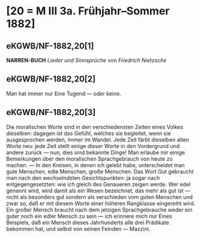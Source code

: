 # [20 = M III 3a. Frühjahr–Sommer 1882]

## eKGWB/NF-1882,20[1]

**NARREN-BUCH**
*Lieder und Sinnsprüche*
von
*Friedrich Nietzsche*

## eKGWB/NF-1882,20[2]

Man hat immer nur Eine Tugend — oder keine.

## eKGWB/NF-1882,20[3]

Die moralischen Worte sind in den verschiedensten Zeiten eines Volkes dieselben: dagegen ist das Gefühl, welches sie begleitet, wenn sie ausgesprochen werden, immer im Wandel. Jede Zeit färbt dieselben alten Worte neu: jede Zeit stellt einige dieser Worte in den Vordergrund und andere zurück — nun, dies sind bekannte Dinge! Man erlaube mir einige Bemerkungen über den moralischen Sprachgebrauch von heute zu machen. — In den Kreisen, in denen ich gelebt habe, unterscheidet man gute Menschen, edle Menschen, große Menschen. Das Wort Gut gebraucht man nach den wechselndsten Gesichtspunkten: ja sogar nach entgegengesetzten: wie ich gleich des Genaueren zeigen werde. Wer edel genannt wird, wird damit als ein Wesen bezeichnet, das mehr als gut ist — nicht als besonders gut sondern als verschieden vom guten Menschen und zwar so, daß er mit diesem Worte einer höheren Rangklasse eingereiht wird. Ein großer Mensch braucht nach dem jetzigen Sprachgebrauche weder ein guter noch ein edler Mensch zu sein — ich erinnere mich nur Eines Beispiels, daß ein Mensch dieses Jahrhunderts alle drei Prädikate bekommen hat, und selbst von seinen Feinden — Mazzini.

